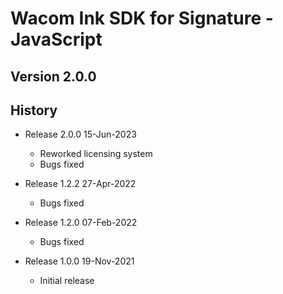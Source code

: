 # Wacom Ink SDK for Signature - JavaScript

## Version 2.0.0

## History 
 * Release 2.0.0 15-Jun-2023
   - Reworked licensing system
	- Bugs fixed

 * Release 1.2.2 27-Apr-2022
    - Bugs fixed

 * Release 1.2.0 07-Feb-2022
    - Bugs fixed

 * Release 1.0.0  19-Nov-2021
    - Initial release